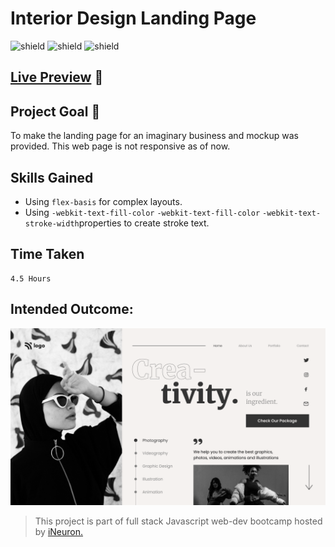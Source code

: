 # Interior Design Landing Page

![shield](https://img.shields.io/badge/HTML5-E34F26?style=for-the-badge&logo=html5&logoColor=white) ![shield](https://img.shields.io/badge/CSS3-1572B6?style=for-the-badge&logo=css3&logoColor=white) ![shield](https://img.shields.io/badge/Vercel-000000?style=for-the-badge&logo=vercel&logoColor=white)

## [Live Preview](https://project-14.vercel.app/) :link:

## Project Goal :dart:

To make the landing page for an imaginary business and mockup was provided. This web page is not responsive as of now.

## Skills Gained

- Using `flex-basis` for complex layouts.
- Using `-webkit-text-fill-color` `-webkit-text-fill-color`
  `-webkit-text-stroke-width`properties to create stroke text.

## Time Taken

```
4.5 Hours
```

## Intended Outcome:

![Image](./images/14.png)

> This project is part of full stack Javascript web-dev bootcamp hosted by [iNeuron.](https://ineuron.ai/)
